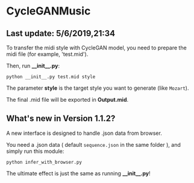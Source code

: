# CycleGANMusic

## Last update: 5/6/2019,21:34

To transfer the midi style with CycleGAN model, you need to prepare the midi file (for example, 'test.mid').

Then, run **\_\_init\_\_.py**:

`python __init__.py test.mid style`

The parameter **style** is the target style you want to generate (like `Mozart`). 

The final .mid file will be exported in **Output.mid**.

## What's new in Version 1.1.2?

A new interface is designed to handle .json data from browser.

You need a .json data ( default `sequence.json` in the same folder ), and simply run this module:

`python infer_with_browser.py`

The ultimate effect is just the same as running **\_\_init\_\_.py**!
